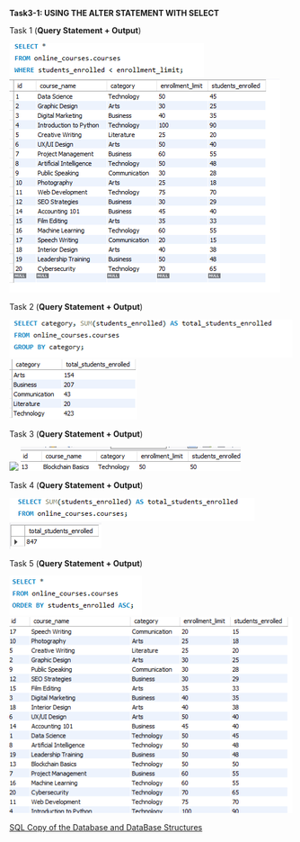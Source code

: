 **Task3-1: USING THE ALTER STATEMENT WITH SELECT**

Task 1 (**Query Statement + Output**)

<img src= "https://github.com/EDILBERTOGEMINIANO/edilberto/blob/main/FINAL%20TASK%203-1/ONLINE_COURSE/TASK%201(Q).png">
<img src= "https://github.com/EDILBERTOGEMINIANO/edilberto/blob/main/FINAL%20TASK%203-1/ONLINE_COURSE/TASK%201(O).png">

Task 2  (**Query Statement + Output**)

<img src= "https://github.com/EDILBERTOGEMINIANO/edilberto/blob/main/FINAL%20TASK%203-1/ONLINE_COURSE/TASK%202(Q).png">
<img src= "https://github.com/EDILBERTOGEMINIANO/edilberto/blob/main/FINAL%20TASK%203-1/ONLINE_COURSE/TASK%202(O).png">

Task 3  (**Query Statement + Output**)

<img src= "https://github.com/EDILBERTOGEMINIANO/edilberto/blob/main/FINAL%20TASK%203-1/ONLINE_COURSE/TASK%203(Q).png">
<img src= "https://github.com/EDILBERTOGEMINIANO/edilberto/blob/main/FINAL%20TASK%203-1/ONLINE_COURSE/TASK%203(O).png">

Task 4  (**Query Statement + Output**)

<img src= "https://github.com/EDILBERTOGEMINIANO/edilberto/blob/main/FINAL%20TASK%203-1/ONLINE_COURSE/TASK%204(Q).png">
<img src= "https://github.com/EDILBERTOGEMINIANO/edilberto/blob/main/FINAL%20TASK%203-1/ONLINE_COURSE/TASK%204(O).png">

Task 5  (**Query Statement + Output**)

<img src= "https://github.com/EDILBERTOGEMINIANO/edilberto/blob/main/FINAL%20TASK%203-1/ONLINE_COURSE/TASK%205(Q).png">
<img src= "https://github.com/EDILBERTOGEMINIANO/edilberto/blob/main/FINAL%20TASK%203-1/ONLINE_COURSE/TASK%205(O).png">

[SQL Copy of the Database and DataBase Structures](https://github.com/EDILBERTOGEMINIANO/edilberto/blob/main/FINAL%20TASK%203-1/ONLINE_COURSE/online.sql)
